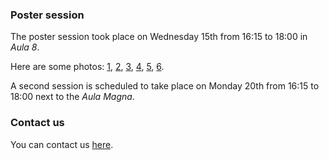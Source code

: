 ### Poster session

The poster session took place on Wednesday 15th from 16:15 to 18:00 in _Aula 8_. 

Here are some photos: [1](posters/p1.jpg), [2](posters/p2.jpg), [3](posters/p3.jpg), [4](posters/p4.jpg), [5](posters/p5.jpg), [6](posters/p6.jpg).

A second session is scheduled to take place on Monday 20th from 16:15 to 18:00 next
to the _Aula Magna_.

### Contact us

You can contact us [here](mailto:arg23.math@hu-berlin.de).